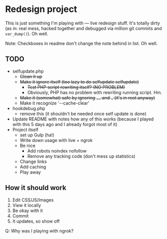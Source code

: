 # Redesign project

This is just something I'm playing with — live redesign stuff. It's totally dirty (as in: real mess, hacked together and debugged via million git commits and `var_dump()`). Oh well.

Note: Checkboxes in readme don't change the note behind in list. Oh well.

## TODO

- selfupdate.php
  + ~~Clean it up~~
  + ~~Make it ignore itself (too lazy to do selfupdate selfupdate)~~
    * ~~Test PHP script rewriting itself? (NO PROBLEM)~~
    * Obviously, PHP has no problem with rewriting running script. Hm.
  + ~~Make it (somewhat) safe by ignoring `..` and `.` (it's in root anyway)~~
  + Make it recognize '--cache-clear'
- hookdebug.php
  + remove this (it shouldn't be needed once self update is done)
- Update README with notes how any of this works (because I played with this 5 days ago and I already forgot most of it)
- Project itself
  + set up Gulp (ha!)
  + Write down usage with live + ngrok
  + Be nice
    * Add robots noindex nofollow
    * Remove any tracking code (don't mess up statistics)
  + Change links
  + Add caching
  + Play away

## How it should work

1. Edit CSS/JS/Images
1. View it locally
1. Be okay with it
1. Commit
1. It updates, so show off

Q: Why was I playing with ngrok?
